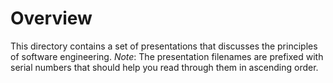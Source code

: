 # Overview
This directory contains a set of presentations that discusses the principles of software engineering. *Note*: The presentation filenames are prefixed with serial numbers that should help you read through them in ascending order.


